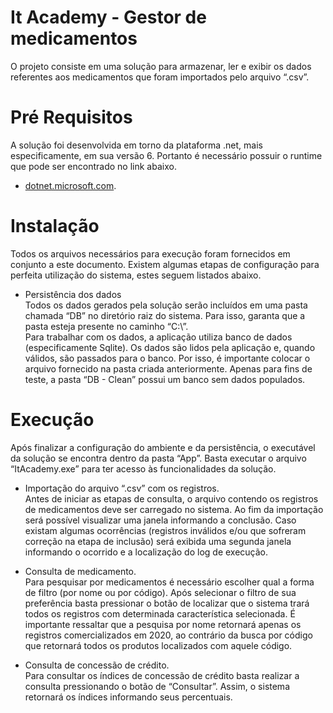 # It Academy - Gestor de medicamentos
O projeto consiste em uma solução para armazenar, ler e exibir os dados referentes aos medicamentos que foram importados pelo arquivo “.csv”.

# Pré Requisitos
A solução foi desenvolvida em torno da plataforma .net, mais especificamente, em sua versão 6. Portanto é necessário possuir o runtime que pode ser encontrado no link abaixo.
  * [dotnet.microsoft.com](https://dotnet.microsoft.com/en-us/download/dotnet/6.0).

# Instalação
Todos os arquivos necessários para execução foram fornecidos em conjunto a este documento. Existem algumas etapas de configuração para perfeita utilização do sistema, estes seguem listados abaixo.

  * Persistência dos dados <br>
Todos os dados gerados pela solução serão incluídos em uma pasta chamada “DB” no diretório raiz do sistema. Para isso, garanta que a pasta esteja presente no caminho “C:\”. <br>
Para trabalhar com os dados, a aplicação utiliza banco de dados (especificamente Sqlite). Os dados são lidos pela aplicação e, quando válidos, são passados para o banco. Por isso, é importante colocar o arquivo fornecido na pasta criada anteriormente. Apenas para fins de teste, a pasta “DB - Clean” possui um banco sem dados populados.

# Execução
Após finalizar a configuração do ambiente e da persistência, o executável da solução se encontra dentro da pasta “App”. Basta executar o arquivo “ItAcademy.exe” para ter acesso às funcionalidades da solução.

  * Importação do arquivo “.csv” com os registros. <br>
Antes de iniciar as etapas de consulta, o arquivo contendo os registros de medicamentos deve ser carregado no sistema. Ao fim da importação será possível visualizar uma janela informando a conclusão. Caso existam algumas ocorrências (registros inválidos e/ou que sofreram correção na etapa de inclusão) será exibida uma segunda janela informando o ocorrido e a localização do log de execução.


  * Consulta de medicamento. <br>
Para pesquisar por medicamentos é necessário escolher qual a forma de filtro (por nome ou por código). Após selecionar o filtro de sua preferência basta pressionar o botão de localizar que o sistema trará todos os registros com determinada característica selecionada.
É importante ressaltar que a pesquisa por nome retornará apenas os registros comercializados em 2020, ao contrário da busca por código que retornará todos os produtos localizados com aquele código.

  * Consulta de concessão de crédito. <br>
Para consultar os índices de concessão de crédito basta realizar a consulta pressionando o botão de “Consultar”. Assim, o sistema retornará os índices informando seus percentuais.
